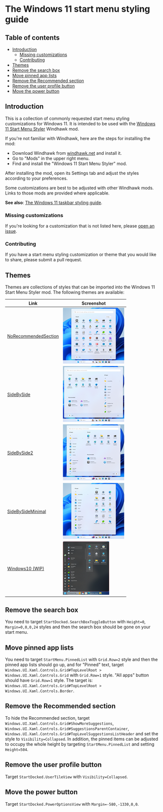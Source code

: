 # The Windows 11 start menu styling guide

## Table of contents

* [Introduction](#introduction)
  * [Missing customizations](#missing-customizations)
  * [Contributing](#contributing)
* [Themes](#themes)
* [Remove the search box](#remove-the-search-box)
* [Move pinned app lists](#move-pinned-app-lists)
* [Remove the Recommended section](#remove-the-recommended-section)
* [Remove the user profile button](#remove-the-user-profile-button)
* [Move the power button](#move-the-power-button)

## Introduction

This is a collection of commonly requested start menu styling customizations for
Windows 11. It is intended to be used with the [Windows 11 Start Menu
Styler](https://windhawk.net/mods/windows-11-start-menu-styler) Windhawk mod.

If you're not familiar with Windhawk, here are the steps for installing the mod:

* Download Windhawk from [windhawk.net](https://windhawk.net/) and install it.
* Go to "Mods" in the upper right menu.
* Find and install the "Windows 11 Start Menu Styler" mod.

After installing the mod, open its Settings tab and adjust the styles according
to your preferences.

Some customizations are best to be adjusted with other Windhawk mods. Links to
those mods are provided where applicable.

**See also**: [The Windows 11 taskbar styling
guide](https://github.com/ramensoftware/windows-11-taskbar-styling-guide/blob/main/README.md).

### Missing customizations

If you're looking for a customization that is not listed here, please [open an
issue](https://github.com/ramensoftware/windows-11-start-menu-styling-guide/issues/new).

### Contributing

If you have a start menu styling customization or theme that you would like to
share, please submit a pull request.

## Themes

Themes are collections of styles that can be imported into the Windows 11
Start Menu Styler mod. The following themes are available:

| Link | Screenshot
| ---- | ----------
| [NoRecommendedSection](Themes/NoRecommendedSection/README.md) | [![NoRecommendedSection](Themes/NoRecommendedSection/screenshot-small.png)](Themes/NoRecommendedSection/screenshot.png)
| [SideBySide](Themes/SideBySide/README.md) | [![SideBySide](Themes/SideBySide/screenshot-small.png)](Themes/SideBySide/screenshot.png)
| [SideBySide2](Themes/SideBySide2/README.md) | [![SideBySide2](Themes/SideBySide2/screenshot-small.png)](Themes/SideBySide2/screenshot.png)
| [SideBySideMinimal](Themes/SideBySideMinimal/README.md) | [![SideBySideMinimal](Themes/SideBySideMinimal/screenshot-small.png)](Themes/SideBySideMinimal/screenshot.png)
| [Windows10 (WIP)](Themes/Windows10/README.md) | [![Windows10](Themes/Windows10/screenshot-small.png)](Themes/Windows10/screenshot.png)

## Remove the search box

You need to target `StartDocked.SearchBoxToggleButton` with `Height=0`,
`Margin=0,0,0,24` styles and then the search box should be gone on your start
menu.

## Move pinned app lists

You need to target `StartMenu.PinnedList` with `Grid.Row=2` style and then the
pinned app lists should go up, and for "Pinned" text, target
`Windows.UI.Xaml.Controls.Grid#TopLevelRoot > Windows.UI.Xaml.Controls.Grid`
with `Grid.Row=1` style. "All apps" button should have `Grid.Row=1` style. The
target is: `Windows.UI.Xaml.Controls.Grid#TopLevelRoot >
Windows.UI.Xaml.Controls.Border`.

## Remove the Recommended section

To hide the Recommended section, target
`Windows.UI.Xaml.Controls.Grid#ShowMoreSuggestions`,
`Windows.UI.Xaml.Controls.Grid#SuggestionsParentContainer`,
`Windows.UI.Xaml.Controls.Grid#TopLevelSuggestionsListHeader` and set the style
to `Visibility=Collapsed`. In addition, the pinned items can be adjusted to
occupy the whole height by targeting `StartMenu.PinnedList` and setting
`Height=504`.

## Remove the user profile button

Target `StartDocked.UserTileView` with `Visibility=Collapsed`.

## Move the power button

Target `StartDocked.PowerOptionsView` with `Margin=-580,-1330,0,0`.
